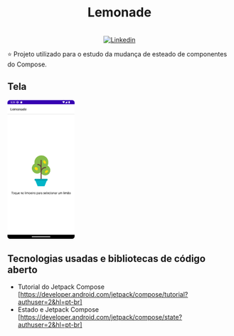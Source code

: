 <h1 align="center">Lemonade</h1>

<p align="center">
  <br>
  <a href="https://www.linkedin.com/in/danillo-santos-dev/"><img alt="Linkedin" src="https://img.shields.io/badge/LinkedIn-0077B5?style=for-the-badge&logo=linkedin&logoColor=white"/></a>
</p>

<p align="center">  

⭐ Projeto utilizado para o estudo da mudança de esteado de componentes do Compose. 
</p>

## Tela
<p float="left" align="left">
<img width="30%" src="screenshots/Screenshot_1.png"/>
</p>

## Tecnologias usadas e bibliotecas de código aberto

- Tutorial do Jetpack Compose [https://developer.android.com/jetpack/compose/tutorial?authuser=2&hl=pt-br]
- Estado e Jetpack Compose [https://developer.android.com/jetpack/compose/state?authuser=2&hl=pt-br]
</br>


